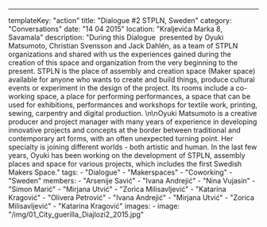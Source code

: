 ---
  templateKey: "action"
  title: "Dialogue #2 STPLN, Sweden"
  category: "Conversations"
  date: "14 04 2015"
  location: "Kraljevića Marka 8, Savamala"
  description: "During this Dialogue  presented by Oyuki Matsumoto, Christian Svensson and Jack Dahlén, as a team of STPLN organizations and shared with us the experiences gained during the creation of this space and organization from the very beginning to the present. STPLN is the place of assembly and creation space (Maker space) available for anyone who wants to create and build things, produce cultural events or experiment in the design of the project. Its rooms include a co-working space, a place for performing performances, a space that can be used for exhibitions, performances and workshops for textile work, printing, sewing, carpentry and digital production. \n\nOyuki Matsumoto is a creative producer and project manager with many years of experience in developing innovative projects and concepts at the border between traditional and contemporary art forms, with an often unexpected turning point. Her specialty is joining different worlds - both artistic and human. In the last few years, Oyuki has been working on the development of STPLN, assembly places and space for various projects, which includes the first Swedish Makers Space."
  tags: 
    - "Dialogue"
    - "Makerspaces"
    - "Coworking"
    - "Sweden"
  members: 
    - "Arsenije Savić"
    - "Ivana Andrejić"
    - "Nina Vujasin"
    - "Simon Marić"
    - "Mirjana Utvić"
    - "Zorica Milisavljević"
    - "Katarina Kragović"
    - "Olivera Petrović"
    - "Ivana Andrejić"
    - "Mirjana Utvić"
    - "Zorica Milisavljević"
    - "Katarina Kragović"
  images: 
    - 
      image: "/img/01_City_guerilla_Diajlozi2_2015.jpg"
